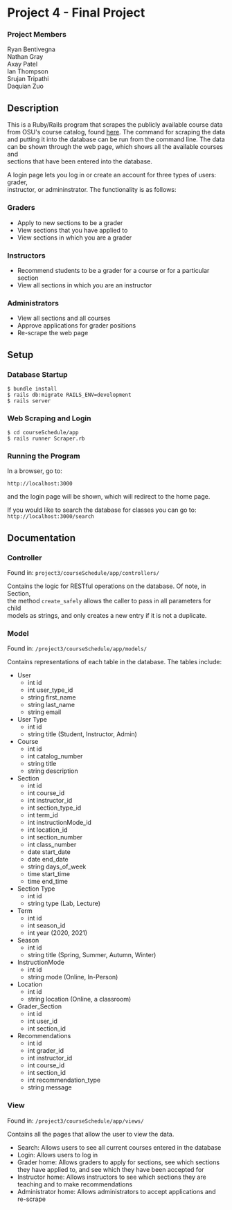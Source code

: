 # Project 4 - Final Project

### Project Members

Ryan Bentivegna  
Nathan Gray  
Axay Patel  
Ian Thompson  
Srujan Tripathi  
Daquian Zuo 

## Description
This is a Ruby/Rails program that scrapes the publicly available course data  
from OSU's course catalog, found [here](https://registrar.osu.edu/courses/index.asp). The command for scraping the data  
and putting it into the database can be run from the command line. The data  
can be shown through the web page, which shows all the available courses and  
sections that have been entered into the database. 

A login page lets you log in or create an account for three types of users: grader,  
instructor, or admininstrator. The functionality is as follows:

### Graders
- Apply to new sections to be a grader
- View sections that you have applied to
- View sections in which you are a grader

### Instructors
- Recommend students to be a grader for a course or for a particular section
- View all sections in which you are an instructor

### Administrators
- View all sections and all courses
- Approve applications for grader positions
- Re-scrape the web page
 

## Setup

### Database Startup

`$ bundle install`  
`$ rails db:migrate RAILS_ENV=development`  
`$ rails server`  

### Web Scraping and Login

`$ cd courseSchedule/app`  
`$ rails runner Scraper.rb`

### Running the Program

In a browser, go to:

`http://localhost:3000`

and the login page will be shown, which will redirect to the home page.

If you would like to search the database for classes you can go to:
`http://localhost:3000/search`

## Documentation

### Controller

Found in: `project3/courseSchedule/app/controllers/`

Contains the logic for RESTful operations on the database. Of note, in Section,  
the method `create_safely` allows the caller to pass in all parameters for child  
models as strings, and only creates a new entry if it is not a duplicate. 

### Model

Found in: `/project3/courseSchedule/app/models/`

Contains representations of each table in the database. The tables include:
- User
  - int id
  - int user_type_id
  - string first_name
  - string last_name
  - string email
- User Type
  - int id
  - string title (Student, Instructor, Admin)
- Course
  - int id
  - int catalog_number
  - string title
  - string description
- Section
  - int id
  - int course_id
  - int instructor_id
  - int section_type_id
  - int term_id
  - int instructionMode_id
  - int location_id
  - int section_number
  - int class_number
  - date start_date
  - date end_date
  - string days_of_week
  - time start_time
  - time end_time
- Section Type
  - int id
  - string type (Lab, Lecture)
- Term
  - int id
  - int season_id
  - int year (2020, 2021)
- Season
  - int id
  - string title (Spring, Summer, Autumn, Winter)
- InstructionMode
  - int id
  - string mode (Online, In-Person)
- Location
  - int id
  - string location (Online, a classroom)
- Grader_Section
  - int id
  - int user_id
  - int section_id
- Recommendations
  - int id
  - int grader_id
  - int instructor_id
  - int course_id
  - int section_id
  - int recommendation_type
  - string message


### View

Found in: `/project3/courseSchedule/app/views/`

Contains all the pages that allow the user to view the data.

- Search: Allows users to see all current courses entered in the database
- Login: Allows users to log in
- Grader home: Allows graders to apply for sections, see which sections they have applied to, and see which they have been accepted for
- Instructor home: Allows instructors to see which sections they are teaching and to make recommendations
- Administrator home: Allows administrators to accept applications and re-scrape
